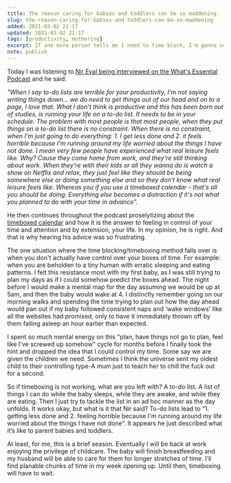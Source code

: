 ```yaml
---
title: The reason caring for babies and toddlers can be so maddening
slug: the-reason-caring-for-babies-and-toddlers-can-be-so-maddening
added: 2021-03-02 21:17
updated: 2021-03-02 21:17
tags: [productivity, mothering]
excerpt: If one more person tells me I need to time block, I'm gonna scream.
note: publish
---
```


Today I was listening to [Nir Eyal being interviewed on the What's Essential Podcast](https://omny.fm/shows/essentialism-with-greg-mckeown/greg-nir-dancing-lanterns-pause) and he said:

*"When I say to-do lists are terrible for your productivity, I'm not saying writing things down... we do need to get things out of our head and on to a page, I love that. What I don't think is productive and this has been born out of studies, is running your life on a to-do list. It needs to be in your schedule. The problem with most people is that most people, when they put things on a to-do list there is no constraint. When there is no constraint, when I'm just going to do everything: 1. I get less done and 2. it feels horrible because I'm running around my life worried about the things I have not done. I mean very few people have experienced what real leisure feels like. Why? Cause they come home from work, and they're still thinking about work. When they're with their kids or all they wanna do is watch a show on Netflix and relax, they just feel like they should be being somewhere else or doing something else and so they don't know what real leisure feels like. Whereas you if you use a timeboxed calendar - that's all you should be doing. Everything else becomes a distraction if it's not what you planned to do with your time in advance".*

He then continues throughout the podcast proselytizing about the [timeboxed calendar](https://hbr.org/2018/12/how-timeboxing-works-and-why-it-will-make-you-more-productive) and how it is the answer to feeling in control of your time and attention and by extension, your life. In my opinion, he is right. And that is why hearing his advice was so frustrating.

The one situation where the time blocking/timeboxing method falls over is when you don't actually have control over your boxes of time. For example: when you are beholden to a tiny human with erratic sleeping and eating patterns. I felt this resistance most with my first baby, as I was still trying to plan my days as if I could somehow predict the boxes ahead. The night before I would make a mental map for the day assuming we would be up at 5am, and then the baby would wake at 4. I distinctly remember going on our morning walks and spending the time trying to plan out how the day ahead would pan out if my baby followed consistent naps and 'wake windows' like all the websites had promised, only to have it immediately thrown off by them falling asleep an hour earlier than expected. 

I spent so much mental energy on this "plan, have things not go to plan, feel like I've screwed up somehow" cycle for months before I finally took the hint and dropped the idea that I could control my time. Some say we are given the children we need. Sometimes I think the universe sent my oldest child to their controlling type-A mum just to teach her to chill the fuck out for a second.

So if timeboxing is not working, what are you left with? A to-do list. A list of things I can do while the baby sleeps, while they are awake, and while they are eating. Then I just try to tackle the list in an ad hoc manner as the day unfolds. It works okay, but what is it that Nir said? To-do lists lead to “1. getting less done and 2. feeling horrible because I'm running around my life worried about the things I have not done”. It appears he just described what it’s like to parent babies and toddlers. 

At least, for me, this is a brief season. Eventually I will be back at work enjoying the privilege of childcare. The baby will finish breastfeeding and my husband will be able to care for them for longer stretches of time. I’ll find planable chunks of time in my week opening up. Until then, timeboxing will have to wait.

